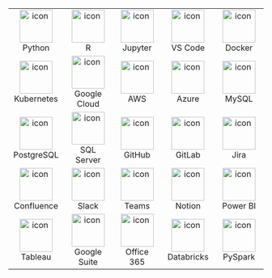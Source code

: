 <div align="left">
<table>
<tr>
    <td align="center" width="96">
        <img src="https://techstack-generator.vercel.app/python-icon.svg" alt="icon" width="65" height="65" />
        <br>Python
    </td>
    <td align="center" width="96">
        <img src="https://techstack-generator.vercel.app/r-original.svg" alt="icon" width="65" height="65" />
        <br>R
    </td>
    <td align="center" width="96">
        <img src="https://cdn.jsdelivr.net/gh/devicons/devicon/icons/jupyter/jupyter-original.svg" alt="icon" width="65" height="65" />
        <br>Jupyter
    </td>
    <td align="center" width="96">
        <img src="https://cdn.jsdelivr.net/gh/devicons/devicon/icons/vscode/vscode-original.svg" alt="icon" width="65" height="65" />
        <br>VS Code
    </td>
    <td align="center" width="96">
        <img src="https://cdn.jsdelivr.net/gh/devicons/devicon/icons/docker/docker-original.svg" alt="icon" width="65" height="65" />
        <br>Docker
    </td>
</tr>
<tr>
    <td align="center" width="96">
        <img src="https://cdn.jsdelivr.net/gh/devicons/devicon/icons/kubernetes/kubernetes-plain.svg" alt="icon" width="65" height="65" />
        <br>Kubernetes
    </td>
    <td align="center" width="96">
        <img src="https://cdn.jsdelivr.net/gh/devicons/devicon/icons/googlecloud/googlecloud-original.svg" alt="icon" width="65" height="65" />
        <br>Google Cloud
    </td>
    <td align="center" width="96">
        <img src="https://techstack-generator.vercel.app/aws-icon.svg" alt="icon" width="65" height="65" />
        <br>AWS
    </td>
    <td align="center" width="96">
        <img src="https://cdn.jsdelivr.net/gh/devicons/devicon/icons/azure/azure-original.svg" alt="icon" width="65" height="65" />
        <br>Azure
    </td>
    <td align="center" width="96">
        <img src="https://cdn.jsdelivr.net/gh/devicons/devicon/icons/mysql/mysql-original.svg" alt="icon" width="65" height="65" />
        <br>MySQL
    </td>
</tr>
<tr>
    <td align="center" width="96">
        <img src="https://cdn.jsdelivr.net/gh/devicons/devicon/icons/postgresql/postgresql-original.svg" alt="icon" width="65" height="65" />
        <br>PostgreSQL
    </td>
    <td align="center" width="96">
        <img src="https://cdn.jsdelivr.net/gh/devicons/devicon/icons/microsoftsqlserver/microsoftsqlserver-plain.svg" alt="icon" width="65" height="65" />
        <br>SQL Server
    </td>
    <td align="center" width="96">
        <img src="https://cdn.jsdelivr.net/gh/devicons/devicon/icons/github/github-original.svg" alt="icon" width="65" height="65" />
        <br>GitHub
    </td>
    <td align="center" width="96">
        <img src="https://cdn.jsdelivr.net/gh/devicons/devicon/icons/gitlab/gitlab-original.svg" alt="icon" width="65" height="65" />
        <br>GitLab
    </td>
    <td align="center" width="96">
        <img src="https://cdn.jsdelivr.net/gh/devicons/devicon/icons/jira/jira-original.svg" alt="icon" width="65" height="65" />
        <br>Jira
    </td>
</tr>
<tr>
    <td align="center" width="96">
        <img src="https://cdn.jsdelivr.net/gh/devicons/devicon/icons/confluence/confluence-original.svg" alt="icon" width="65" height="65" />
        <br>Confluence
    </td>
    <td align="center" width="96">
        <img src="https://cdn.jsdelivr.net/gh/devicons/devicon/icons/slack/slack-original.svg" alt="icon" width="65" height="65" />
        <br>Slack
    </td>
    <td align="center" width="96">
        <img src="https://img.icons8.com/color/96/microsoft-teams.png" alt="icon" width="65" height="65" />
        <br>Teams
    </td>
    <td align="center" width="96">
        <img src="https://img.icons8.com/color/96/notion--v1.png" alt="icon" width="65" height="65" />
        <br>Notion
    </td>
    <td align="center" width="96">
        <img src="https://img.icons8.com/color/96/power-bi.png" alt="icon" width="65" height="65" />
        <br>Power BI
    </td>
</tr>
<tr>
    <td align="center" width="96">
        <img src="https://img.icons8.com/color/96/tableau-software.png" alt="icon" width="65" height="65" />
        <br>Tableau
    </td>
    <td align="center" width="96">
        <img src="https://img.icons8.com/color/96/google-logo.png" alt="icon" width="65" height="65" />
        <br>Google Suite
    </td>
    <td align="center" width="96">
        <img src="https://img.icons8.com/color/96/microsoft-office-2019.png" alt="icon" width="65" height="65" />
        <br>Office 365
    </td>
    <td align="center" width="96">
        <img src="https://img.icons8.com/external-tal-revivo-color-tal-revivo/96/external-databricks-an-american-enterprise-software-company-founded-by-the-creators-of-apache-spark-logo-color-tal-revivo.png" alt="icon" width="65" height="65" />
        <br>Databricks
    </td>
    <td align="center" width="96">
        <img src="https://cdn.jsdelivr.net/gh/devicons/devicon/icons/apache/apache-original.svg" alt="icon" width="65" height="65" />
        <br>PySpark
    </td>
</tr>
</table>
</div>
